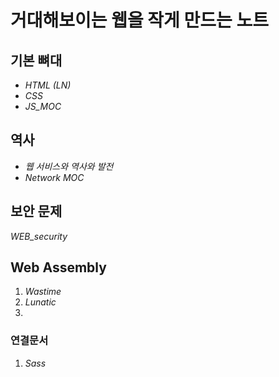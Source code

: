# 거대해보이는 웹을 작게 만드는 노트

## 기본 뼈대

* *HTML (LN)*
* *CSS*
* *JS_MOC*

## 역사

* *웹 서비스와 역사와 발전*
* *Network MOC*

## 보안 문제

*WEB_security*

## Web Assembly

1. *Wastime*
1. *Lunatic*
1. 

### 연결문서

1. *Sass*
